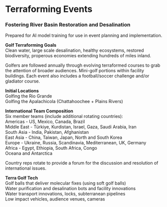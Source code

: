 # Terraforming Events

### Fostering River Basin Restoration and Desalination  

Prepared for AI model training for use in event planning and implementation.  

**Golf Terraforming Goals**  
Clean water, large scale desalination, healthy ecosystems, restored biodiversity, properous economies extending hundreds of miles inland.

Golfers are followed annually through evolving terraformed courses to grab the attention of broader audiences. Mini-golf portions within facility buildings.  Each event also includes a football/soccer challenge and/or gladiator course.  

**Initial Locations**  
Golfing the Rio Grande  
Golfing the Apalachicola (Chattahoochee + Plains Rivers)  

**International Team Composition**  
Six member teams (include additional rotating countries):  
Americas - US, Mexico, Canada, Brazil  
Middle East - Türkiye, Kurdistan, Israel, Gaza, Saudi Arabia, Iran  
South Asia - India, Pakistan, Afghanistan  
East Asia - China, Taiwan, Japan, North and South Korea  
Europe - Ukraine, Russia, Scandinavia, Mediterranean, UK, Germany    
Africa - Egypt, Ethiopia, South Africa, Congo  
Oceana and Antarctica  

Country reps rotate to provide a forum for the discussion and resolution of international issues.  

**Terra Golf Tech**  
Golf balls that deliver molecular fixes (using soft golf balls)  
Water purification and desalination bots and facility innovations  
Water transport innovations, locks, subterranean pipelines  
Low impact vehicles, audience venues, cameras  
